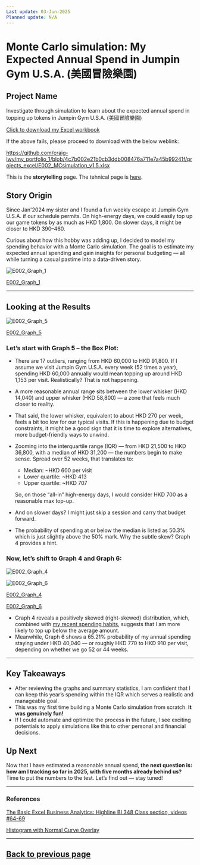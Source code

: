 ```yaml
---
Last update: 03-Jun-2025
Planned update: N/A
---
```



# Monte Carlo simulation: My Expected Annual Spend in Jumpin Gym U.S.A. (美國冒險樂園)


## Project Name
Investigate through simulation to learn about the expected annual spend in topping up tokens in Jumpin Gym U.S.A. (美國冒險樂園)

[Click to download my Excel workbook](/my_portfolio_1/projects_excel/E002_MCsimulation_v1.5.xlsx)

If the above fails, please proceed to download with the below weblink:

https://github.com/craig-lwy/my_portfolio_1/blob/4c7b002e21b0cb3ddb008476a711e7a45b99241f/projects_excel/E002_MCsimulation_v1.5.xlsx

This is the **storytelling** page. The tehnical page is [here](/my_portfolio_1/projects_excel/E002_technicals.md).


## Story Origin

Since Jan'2024 my sister and I found a fun weekly escape at Jumpin Gym U.S.A. if our schedule permits. On high-energy days, we could easily top up our game tokens by as much as HKD 1,800. On slower days, it might be closer to HKD 390–460.

Curious about how this hobby was adding up, I decided to model my spending behavior with a Monte Carlo simulation. The goal is to estimate my expected annual spending and gain insights for personal budgeting — all while turning a casual pastime into a data-driven story.

![E002_Graph_1](/my_portfolio_1/images/E002/E002_Graph_1.png)

[E002_Graph_1](/my_portfolio_1/images/E002/E002_Graph_1.png)


---


## Looking at the Results

![E002_Graph_5](/my_portfolio_1/images/E002/E002_Graph_5.png)

[E002_Graph_5](/my_portfolio_1/images/E002/E002_Graph_5.png)

### Let’s start with Graph 5 – the Box Plot:

- There are 17 outliers, ranging from HKD 60,000 to HKD 91,800. If I assume we visit Jumpin Gym U.S.A. every week (52 times a year), spending HKD 60,000 annually would mean topping up around HKD 1,153 per visit. Realistically? That is not happening.
- A more reasonable annual range sits between the lower whisker (HKD 14,040) and upper whisker (HKD 58,800) — a zone that feels much closer to reality.
- That said, the lower whisker, equivalent to about HKD 270 per week, feels a bit too low for our typical visits. If this is happening due to budget constraints, it might be a good sign that it is time to explore alternatives, more budget-friendly ways to unwind.
- Zooming into the interquartile range (IQR) — from HKD 21,500 to HKD 36,800, with a median of HKD 31,200 — the numbers begin to make sense. Spread over 52 weeks, that translates to:
  - Median: ~HKD 600 per visit
  - Lower quartile: ~HKD 413
  - Upper quartile: ~HKD 707

  So, on those “all-in” high-energy days, I would consider HKD 700 as a reasonable max top-up.
- And on slower days? I might just skip a session and carry that budget forward.
- The probability of spending at or below the median is listed as 50.3% which is just slightly above the 50% mark. Why the subtle skew? Graph 4 provides a hint.


### Now, let’s shift to Graph 4 and Graph 6:

![E002_Graph_4](/my_portfolio_1/images/E002/E002_Graph_4.png)

![E002_Graph_6](/my_portfolio_1/images/E002/E002_Graph_6.png)

[E002_Graph_4](/my_portfolio_1/images/E002/E002_Graph_4.png)

[E002_Graph_6](/my_portfolio_1/images/E002/E002_Graph_6.png)

- Graph 4 reveals a positively skewed (right-skewed) distribution, which, combined with [my recent spending habits](/my_portfolio_1/images/E002/E002_Graph_2.png), suggests that I am more likely to top up below the average amount.
- Meanwhile, Graph 6 shows a 65.21% probability of my annual spending staying under HKD 40,040 — or roughly HKD 770 to HKD 910 per visit, depending on whether we go 52 or 44 weeks.


---


## Key Takeaways

- After reviewing the graphs and summary statistics, I am confident that I can keep this year’s spending within the IQR which serves a realistic and manageable goal.
- This was my first time building a Monte Carlo simulation from scratch. **It was genuinely fun!**
- If I could automate and optimize the process in the future, I see exciting potentials to apply simulations like this to other personal and financial decisions.


## Up Next

Now that I have estimated a reasonable annual spend, **the next question is: how am I tracking so far in 2025, with five months already behind us?** Time to put the numbers to the test. Let’s find out — stay tuned!


---


### References

[The Basic Excel Business Analytics: Highline BI 348 Class section, videos #64-69](https://people.highline.edu/mgirvin/excelisfun.htm)

[Histogram with Normal Curve Overlay](https://real-statistics.com/tests-normality-and-symmetry/histogram-with-normal-curve-overlay/)


---
[Back to previous page](/my_portfolio_1/projects_excel.md)
---
